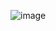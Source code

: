 ![image](https://user-images.githubusercontent.com/58859056/107916954-2e223e00-6f8d-11eb-869b-d9df1c013014.png)
